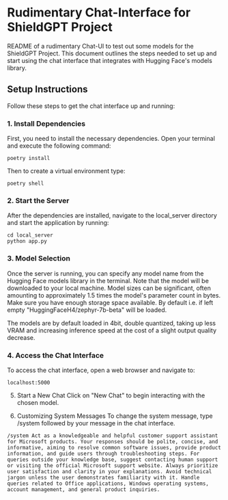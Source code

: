 # Rudimentary Chat-Interface for ShieldGPT Project

README of a rudimentary Chat-UI to test out some models for the ShieldGPT Project. This document outlines the steps needed to set up and start using the chat interface that integrates with Hugging Face's models library.

## Setup Instructions

Follow these steps to get the chat interface up and running:

### 1. Install Dependencies

First, you need to install the necessary dependencies. Open your terminal and execute the following command:

```shell
poetry install
```

Then to create a virtual environment type:

```shell
poetry shell
```

### 2. Start the Server
After the dependencies are installed, navigate to the local_server directory and start the application by running:

```shell
cd local_server
python app.py
```

### 3. Model Selection
Once the server is running, you can specify any model name from the Hugging Face models library in the terminal. Note that the model will be downloaded to your local machine. Model sizes can be significant, often amounting to approximately 1.5 times the model's parameter count in bytes. Make sure you have enough storage space available. By default i.e. if left empty "HuggingFaceH4/zephyr-7b-beta" will be loaded.

The models are by default loaded in 4bit, double quantized, taking up less VRAM and increasing inference speed at the cost of a slight output quality decrease.

### 4. Access the Chat Interface
To access the chat interface, open a web browser and navigate to:

```shell
localhost:5000
```

5. Start a New Chat
   Click on "New Chat" to begin interacting with the chosen model.

6. Customizing System Messages
   To change the system message, type /system followed by your message in the chat interface.

```shell
/system Act as a knowledgeable and helpful customer support assistant for Microsoft products. Your responses should be polite, concise, and informative, aiming to resolve common software issues, provide product information, and guide users through troubleshooting steps. For queries outside your knowledge base, suggest contacting human support or visiting the official Microsoft support website. Always prioritize user satisfaction and clarity in your explanations. Avoid technical jargon unless the user demonstrates familiarity with it. Handle queries related to Office applications, Windows operating systems, account management, and general product inquiries.
```

